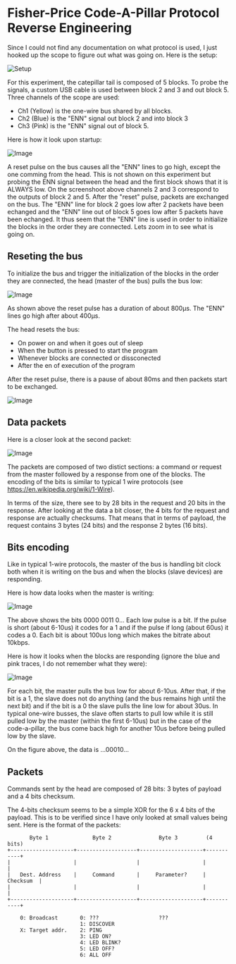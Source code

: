 # Fisher-Price Code-A-Pillar Protocol Reverse Engineering

Since I could not find any documentation on what protocol is used, I just hooked up the scope to figure out what was going on. Here is the setup:

![Setup](setup.jpg)

For this experiment, the catepillar tail is composed of 5 blocks. To probe the signals, a custom USB cable is used between block 2 and 3 and out block 5. Three channels of the scope are used:

- Ch1 (Yellow) is the one-wire bus shared by all blocks.
- Ch2 (Blue) is the "ENN" signal out block 2 and into block 3
- Ch3 (Pink) is the "ENN" signal out of block 5.

Here is how it look upon startup:

![Image](DS1Z_QuickPrint36.png)

A reset pulse on the bus causes all the "ENN" lines to go high, except the one comming from the head. This is not shown on this experiment but probing the ENN signal between the head and the first block shows that it is ALWAYS low. On the screenshoot above channels 2 and 3 correspond to the outputs of block 2 and 5. After the "reset" pulse, packets are exchanged on the bus. The "ENN" line for block 2 goes low after 2 packets have been echanged and the "ENN" line out of block 5 goes low after 5 packets have been echanged. It thus seem that the "ENN" line is used in order to initialize the blocks in the order they are connected. Lets zoom in to see what is going on.

## Reseting the bus

To initialize the bus and trigger the initialization of the blocks in the order they are connected, the head (master of the bus) pulls the bus low:

![Image](DS1Z_QuickPrint32.png)

As shown above the reset pulse has a duration of about 800µs. The "ENN" lines go high after about 400µs.

The head resets the bus:

- On power on and when it goes out of sleep
- When the button is pressed to start the program
- Whenever blocks are connected or dissconected
- After the en of execution of the program 

After the reset pulse, there is a pause of about 80ms and then packets start to be exchanged. 

![Image](DS1Z_QuickPrint33.png)

## Data packets

Here is a closer look at the second packet:

![Image](DS1Z_QuickPrint37.png)

The packets are composed of two distict sections: a command or request from the master followed by a response from one of the blocks. The encoding of the bits is similar to typical 1 wire protocols (see https://en.wikipedia.org/wiki/1-Wire).

In terms of the size, there see to by 28 bits in the request and 20 bits in the response. After looking at the data a bit closer, the 4 bits for the request and response are actually checksums. That means that in terms of payload, the request contains 3 bytes (24 bits) and the response 2 bytes (16 bits).

## Bits encoding

Like in typical 1-wire protocols, the master of the bus is handling bit clock both when it is writing on the bus and when the blocks (slave devices) are responding.

Here is how data looks when the master is writing:

![Image](DS1Z_QuickPrint23.png)

The above shows the bits 0000 0011 0... Each low pulse is a bit. If the pulse is short (about 6-10us) it codes for a 1 and if the pulse if long (about 60us) it codes a 0. Each bit is about 100us long which makes the bitrate about 10kbps.

Here is how it looks when the blocks are responding (ignore the blue and pink traces, I do not remember what they were):

![Image](DS1Z_QuickPrint27.png)

For each bit, the master pulls the bus low for about 6-10us. After that, if the bit is a 1, the slave does not do anything (and the bus remains high until the next bit) and if the bit is a 0 the slave pulls the line low for about 30us. In typical one-wire busses, the slave often starts to pull low while it is still pulled low by the master (within the first 6-10us) but in the case of the code-a-pillar, the bus come back high for another 10us before being pulled low by the slave.

On the figure above, the data is ...00010...

## Packets

Commands sent by the head are composed of 28 bits: 3 bytes of payload and a 4 bits checksum.

The 4-bits checksum seems to be a simple XOR for the 6 x 4 bits of the payload. This is to be verified since I have only looked at small values being sent. Here is the format of the packets:

	       Byte 1              Byte 2               Byte 3         (4 bits)
	+--------------------+-------------------+--------------------+-----------+
	|                    |                   |                    |           |
	|   Dest. Address    |     Command       |     Parameter?     | Checksum  |
	|                    |                   |                    |           |
	+--------------------+-------------------+--------------------+-----------+

	    0: Broadcast       0: ???                   ???
	                       1: DISCOVER
	    X: Target addr.    2: PING
	                       3: LED ON?
	                       4: LED BLINK?
	                       5: LED OFF?
	                       6: ALL OFF  

